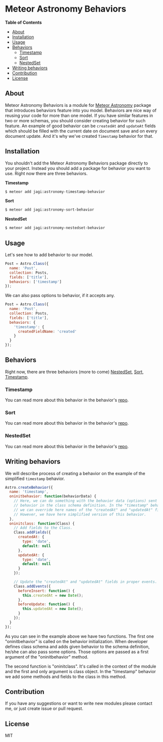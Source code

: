 # Meteor Astronomy Behaviors

**Table of Contents**
- [About](#about)
- [Installation](#installation)
- [Usage](#usage)
- [Behaviors](#behaviors)
  - [Timestamp](#timestamp)
  - [Sort](#sort)
  - [NestedSet](#nested-set)
- [Writing behaviors](#writing-behaviors)
- [Contribution](#contribution)
- [License](#license)

## About

Meteor Astronomy Behaviors is a module for [Meteor Astronomy](https://github.com/jagi/meteor-astronomy) package that introduces behaviors feature into you model. Behaviors are nice way of reusing your code for more than one model. If you have similar features in two or more schemas, you should consider creating behavior for such feature. An example of good behavior can be `createdAt` and `updateAt` fields which should be filled with the current date on document save and on every document update. And it's why we've created `Timestamp` behavior for that.

## Installation

You shouldn't add the Meteor Astronomy Behaviors package directly to your project. Instead you should add a package for behavior you want to use. Right now there are three behaviors.

**Timestamp**

```sh
$ meteor add jagi:astronomy-timestamp-behavior
```

**Sort**

```sh
$ meteor add jagi:astronomy-sort-behavior
```

**NestedSet**

```sh
$ meteor add jagi:astronomy-nestedset-behavior
```

## Usage

Let's see how to add behavior to our model.

```js
Post = Astro.Class({
  name: 'Post',
  collection: Posts,
  fields: ['title'],
  behaviors: ['timestamp']
});
```

We can also pass options to behavior, if it accepts any.

```js
Post = Astro.Class({
  name: 'Post',
  collection: Posts,
  fields: ['title'],
  behaviors: {
    'timestamp': {
      createdFieldName: 'created'
    }
  }
});
```

## Behaviors

Right now, there are three behaviors (more to come) [NestedSet](#nestedset), [Sort](#sort), [Timestamp](#timestamp).

### Timestamp

You can read more about this behavior in the behavior's [repo](https://github.com/jagi/meteor-astronomy-timestamp-behavior).

### Sort

You can read more about this behavior in the behavior's [repo](https://github.com/jagi/meteor-astronomy-sort-behavior).

### NestedSet

You can read more about this behavior in the behavior's [repo](https://github.com/jagi/meteor-astronomy-nestedset-behavior).

## Writing behaviors

We will describe process of creating a behavior on the example of the simplified `timestamp` behavior.

```js
Astro.createBehavior({
  name: 'timestamp',
  oninitbehavior: function(behaviorData) {
    // Here, we can do something with the behavior data (options) sent to
    // behavior in the class schema definition. In the "timestamp" behavior
    // we can override here names of the "createdAt" and "updatedAt" fields.
    // However, we have here simplified version of this behavior.
  },
  oninitclass: function(Class) {
    // Add fields to the Class.
    Class.addFields({
      createdAt: {
        type: 'date',
        default: null
      },
      updatedAt: {
        type: 'date',
        default: null
      }
    });

    // Update the "createdAt" and "updatedAt" fields in proper events.
    Class.addEvents({
      beforeInsert: function() {
        this.createdAt = new Date();
      },
      beforeUpdate: function() {
        this.updatedAt = new Date();
      }
    });
  }
});
```

As you can see in the example above we have two functions. The first one "oninitbehavior" is called on the behavior initialization. When developer defines class schema and adds given behavior to the schema definition, he/she can also pass some options. Those options are passed as a first argument of the "oninitbehavior" method.

The second function is "oninitclass". It's called in the context of the module and the first and only argument is class object. In the "timestamp" behavior we add some methods and fields to the class in this method.

## Contribution

If you have any suggestions or want to write new modules please contact me, or just create issue or pull request.

## License

MIT
